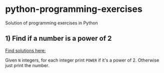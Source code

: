 # python-programming-exercises
Solution of programming exercises in Python

## 1) Find if a number is a power of 2
[Find solutions here:](/power-two)

Given `N` integers, for each integer print `POWER` if it's a power of 2. Otherwise just print the number.
